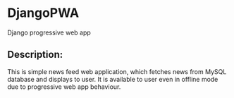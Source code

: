 # DjangoPWA
Django progressive web app

## Description:
This is simple news feed web application, which fetches news from MySQL database and displays to user.
It is available to user even in offline mode due to progressive web app behaviour.


